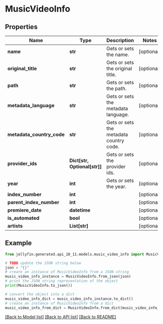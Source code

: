 # MusicVideoInfo


## Properties

Name | Type | Description | Notes
------------ | ------------- | ------------- | -------------
**name** | **str** | Gets or sets the name. | [optional] 
**original_title** | **str** | Gets or sets the original title. | [optional] 
**path** | **str** | Gets or sets the path. | [optional] 
**metadata_language** | **str** | Gets or sets the metadata language. | [optional] 
**metadata_country_code** | **str** | Gets or sets the metadata country code. | [optional] 
**provider_ids** | **Dict[str, Optional[str]]** | Gets or sets the provider ids. | [optional] 
**year** | **int** | Gets or sets the year. | [optional] 
**index_number** | **int** |  | [optional] 
**parent_index_number** | **int** |  | [optional] 
**premiere_date** | **datetime** |  | [optional] 
**is_automated** | **bool** |  | [optional] 
**artists** | **List[str]** |  | [optional] 

## Example

```python
from jellyfin.generated.api_10_11.models.music_video_info import MusicVideoInfo

# TODO update the JSON string below
json = "{}"
# create an instance of MusicVideoInfo from a JSON string
music_video_info_instance = MusicVideoInfo.from_json(json)
# print the JSON string representation of the object
print(MusicVideoInfo.to_json())

# convert the object into a dict
music_video_info_dict = music_video_info_instance.to_dict()
# create an instance of MusicVideoInfo from a dict
music_video_info_from_dict = MusicVideoInfo.from_dict(music_video_info_dict)
```
[[Back to Model list]](../README.md#documentation-for-models) [[Back to API list]](../README.md#documentation-for-api-endpoints) [[Back to README]](../README.md)


